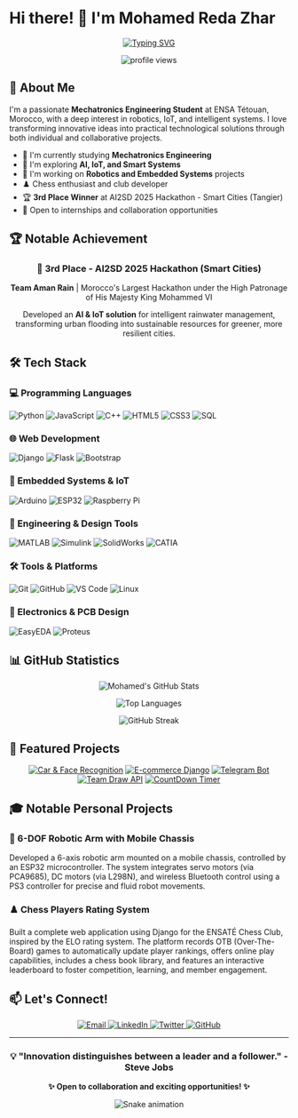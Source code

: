 # Hi there! 👋 I'm Mohamed Reda Zhar

<div align="center">
  
[![Typing SVG](https://readme-typing-svg.herokuapp.com?font=Fira+Code&weight=600&size=28&pause=1000&color=2E9EF7&center=true&vCenter=true&width=600&lines=Mechatronics+Engineering+Student;IoT+%26+Robotics+Enthusiast;Full+Stack+Developer;AI+%26+Smart+Systems+Builder)](https://git.io/typing-svg)

</div>

<p align="center">
  <img src="https://komarev.com/ghpvc/?username=MohamedReda2003&label=Profile%20views&color=0e75b6&style=flat" alt="profile views" />
</p>

## 🚀 About Me

I'm a passionate **Mechatronics Engineering Student** at ENSA Tétouan, Morocco, with a deep interest in robotics, IoT, and intelligent systems. I love transforming innovative ideas into practical technological solutions through both individual and collaborative projects.

- 🔭 I'm currently studying **Mechatronics Engineering**
- 🌱 I'm exploring **AI, IoT, and Smart Systems**
- 🤖 I'm working on **Robotics and Embedded Systems** projects
- ♟️ Chess enthusiast and club developer
- 🏆 **3rd Place Winner** at AI2SD 2025 Hackathon - Smart Cities (Tangier)
- 💼 Open to internships and collaboration opportunities

## 🏆 Notable Achievement

<div align="center">

### 🥉 3rd Place - AI2SD 2025 Hackathon (Smart Cities)

**Team Aman Rain** | Morocco's Largest Hackathon under the High Patronage of His Majesty King Mohammed VI

Developed an **AI & IoT solution** for intelligent rainwater management, transforming urban flooding into sustainable resources for greener, more resilient cities.

</div>

## 🛠️ Tech Stack

### 💻 Programming Languages
![Python](https://img.shields.io/badge/Python-3776AB?style=for-the-badge&logo=python&logoColor=white)
![JavaScript](https://img.shields.io/badge/JavaScript-F7DF1E?style=for-the-badge&logo=javascript&logoColor=black)
![C++](https://img.shields.io/badge/C++-00599C?style=for-the-badge&logo=cplusplus&logoColor=white)
![HTML5](https://img.shields.io/badge/HTML5-E34F26?style=for-the-badge&logo=html5&logoColor=white)
![CSS3](https://img.shields.io/badge/CSS3-1572B6?style=for-the-badge&logo=css3&logoColor=white)
![SQL](https://img.shields.io/badge/SQL-4479A1?style=for-the-badge&logo=mysql&logoColor=white)

### 🌐 Web Development
![Django](https://img.shields.io/badge/Django-092E20?style=for-the-badge&logo=django&logoColor=white)
![Flask](https://img.shields.io/badge/Flask-000000?style=for-the-badge&logo=flask&logoColor=white)
![Bootstrap](https://img.shields.io/badge/Bootstrap-7952B3?style=for-the-badge&logo=bootstrap&logoColor=white)

### 🤖 Embedded Systems & IoT
![Arduino](https://img.shields.io/badge/Arduino-00979D?style=for-the-badge&logo=arduino&logoColor=white)
![ESP32](https://img.shields.io/badge/ESP32-000000?style=for-the-badge&logo=espressif&logoColor=white)
![Raspberry Pi](https://img.shields.io/badge/Raspberry_Pi-A22846?style=for-the-badge&logo=raspberry-pi&logoColor=white)

### 🔧 Engineering & Design Tools
![MATLAB](https://img.shields.io/badge/MATLAB-0076A8?style=for-the-badge&logo=mathworks&logoColor=white)
![Simulink](https://img.shields.io/badge/Simulink-0076A8?style=for-the-badge&logo=mathworks&logoColor=white)
![SolidWorks](https://img.shields.io/badge/SolidWorks-FF0000?style=for-the-badge&logo=dassaultsystemes&logoColor=white)
![CATIA](https://img.shields.io/badge/CATIA-005386?style=for-the-badge&logo=dassaultsystemes&logoColor=white)

### 🛠️ Tools & Platforms
![Git](https://img.shields.io/badge/Git-F05032?style=for-the-badge&logo=git&logoColor=white)
![GitHub](https://img.shields.io/badge/GitHub-181717?style=for-the-badge&logo=github&logoColor=white)
![VS Code](https://img.shields.io/badge/VS_Code-007ACC?style=for-the-badge&logo=visual-studio-code&logoColor=white)
![Linux](https://img.shields.io/badge/Linux-FCC624?style=for-the-badge&logo=linux&logoColor=black)

### 📡 Electronics & PCB Design
![EasyEDA](https://img.shields.io/badge/EasyEDA-5588FF?style=for-the-badge&logo=easyeda&logoColor=white)
![Proteus](https://img.shields.io/badge/Proteus-1C79B8?style=for-the-badge&logo=proteus&logoColor=white)

## 📊 GitHub Statistics

<div align="center">
  
![Mohamed's GitHub Stats](https://github-readme-stats.vercel.app/api?username=MohamedReda2003&show_icons=true&theme=tokyonight&hide_border=true&count_private=true)

![Top Languages](https://github-readme-stats.vercel.app/api/top-langs/?username=MohamedReda2003&layout=compact&theme=tokyonight&hide_border=true)

![GitHub Streak](https://github-readme-streak-stats.herokuapp.com/?user=MohamedReda2003&theme=tokyonight&hide_border=true)

</div>

## 🎯 Featured Projects

<div align="center">

[![Car & Face Recognition](https://github-readme-stats.vercel.app/api/pin/?username=MohamedReda2003&repo=cars-and-faces-recognition&theme=tokyonight&hide_border=true)](https://github.com/MohamedReda2003/cars-and-faces-recognition)
[![E-commerce Django](https://github-readme-stats.vercel.app/api/pin/?username=MohamedReda2003&repo=E-commerce-simple-website-with-Django&theme=tokyonight&hide_border=true)](https://github.com/MohamedReda2003/E-commerce-simple-website-with-Django)
[![Telegram Bot](https://github-readme-stats.vercel.app/api/pin/?username=MohamedReda2003&repo=Telegram-Bot-to-check-ENSA-Grades&theme=tokyonight&hide_border=true)](https://github.com/MohamedReda2003/Telegram-Bot-to-check-ENSA-Grades)
[![Team Draw API](https://github-readme-stats.vercel.app/api/pin/?username=MohamedReda2003&repo=Team-Draw-API&theme=tokyonight&hide_border=true)](https://github.com/MohamedReda2003/Team-Draw-API)
[![CountDown Timer](https://github-readme-stats.vercel.app/api/pin/?username=MohamedReda2003&repo=CountDown-Timer&theme=tokyonight&hide_border=true)](https://github.com/MohamedReda2003/CountDown-Timer)

</div>

## 🎓 Notable Personal Projects

### 🦾 6-DOF Robotic Arm with Mobile Chassis
Developed a 6-axis robotic arm mounted on a mobile chassis, controlled by an ESP32 microcontroller. The system integrates servo motors (via PCA9685), DC motors (via L298N), and wireless Bluetooth control using a PS3 controller for precise and fluid robot movements.

### ♟️ Chess Players Rating System
Built a complete web application using Django for the ENSATÉ Chess Club, inspired by the ELO rating system. The platform records OTB (Over-The-Board) games to automatically update player rankings, offers online play capabilities, includes a chess book library, and features an interactive leaderboard to foster competition, learning, and member engagement.

## 📫 Let's Connect!

<p align="center">
  <a href="mailto:mohamedredazhar2003@gmail.com">
    <img src="https://img.shields.io/badge/Email-D14836?style=for-the-badge&logo=gmail&logoColor=white" alt="Email"/>
  </a>
  <a href="https://www.linkedin.com/in/mohamed-reda-zhar-b90614211/">
    <img src="https://img.shields.io/badge/LinkedIn-0077B5?style=for-the-badge&logo=linkedin&logoColor=white" alt="LinkedIn"/>
  </a>
  <a href="https://x.com/MohamedRedaZhar">
    <img src="https://img.shields.io/badge/Twitter-1DA1F2?style=for-the-badge&logo=twitter&logoColor=white" alt="Twitter"/>
  </a>
  <a href="https://github.com/MohamedReda2003">
    <img src="https://img.shields.io/badge/GitHub-181717?style=for-the-badge&logo=github&logoColor=white" alt="GitHub"/>
  </a>
</p>

---

<div align="center">
  
### 💡 "Innovation distinguishes between a leader and a follower." - Steve Jobs

**✨ Open to collaboration and exciting opportunities! ✨**

![Snake animation](https://raw.githubusercontent.com/MohamedReda2003/MohamedReda2003/output/github-contribution-grid-snake.svg)

</div>